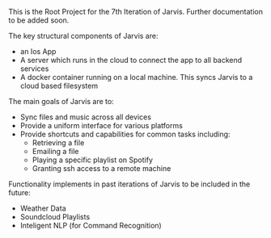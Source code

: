 This is the Root Project for the 7th Iteration of Jarvis. Further documentation to be added soon.

The key structural components of Jarvis are:
- an Ios App 
- A server which runs in the cloud to connect the app to all backend services
- A docker container running on a local machine. This syncs Jarvis to a cloud based filesystem

The main goals of Jarvis are to:
- Sync files and music across all devices
- Provide a uniform interface for various platforms
- Provide shortcuts and capabilities for common tasks including:
  - Retrieving a file
  - Emailing a file
  - Playing a specific playlist on Spotify
  - Granting ssh access to a remote machine

Functionality implements in past iterations of Jarvis to be included in the future:
- Weather Data
- Soundcloud Playlists
- Inteligent NLP (for Command Recognition)
